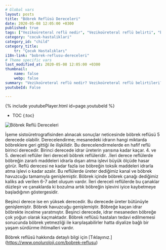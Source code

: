 ```yaml
---
# Global vars
layout: posts
title: "Böbrek Reflüsü Dereceleri"
date: 2020-05-08 12:05:00 +0300
published: true
tags: ["Vezikoüreteral reflü nedir", "Vezikoüreteral reflü belirti", "böbrek Reflüsü neden tehlikeli", "Vezikoüreteral reflü teşhis", "Vezikoüreteral reflü tedavi", "Vezikoüreteral reflü ameliyat", "böbrek Reflüsü ameliyatı" , "Vezikoüreteral reflü ", "böbrek reflüsü nedir","böbrek reflüsü belirti","böbrek reflüsü teşhis","böbrek reflüsü derece", "böbrek reflüsü tedavi", "böbrek reflüsü çözüm", "böbrek reflüsü ilaç", "böbrek reflüsü açık ameliyat", "böbrek reflüsü kapalı ameliyat"]
category: "cocuk-hastaliklari"
category_id: "child"
category_title:
    tr: "Çocuk Hastalıkları"
i18n-link: "bobrek-reflusu-dereceleri"
# Theme specific vars
last_modified_at: 2020-05-08 12:05:00 +0300
thumbnail:
    name: false
    webp: false
summary: "Vezikoüreteral reflü nedir? Vezikoüreteral reflü belirtileri? Vezikoüreteral reflü hangi çocuklarda daha fazla görünür? Reflü neden tehlikelidir? Vezikoüreteral reflü teşhisi? Vezikoüreteral reflü dereceleri? Vezikoüreteral reflü Tedavisi? Reflü ameliyatı? Vezikoüreteral reflü ameliyatında açık ve kapalı cerrahi"
youtubeId: False

---
```

{% include youtubePlayer.html id=page.youtubeId %}

* TOC
{:toc}

![Böbrek Reflü Dereceleri](/assets/img/bobrekreflusudereceleri.jpeg)

İşeme sistoüretrografisinden alınacak sonuçlar neticesinde böbrek reflüsü 5 derecede olabilir. Derecelendirme; mesanedeki idrarın hangi miktarda böbreklere geri gittiği ile ilişkilidir. Bu derecelendirmelerde en hafif reflü birinci derecedir. Birinci derecede idrar üreterin yarısına kadar kaçar. 4. ve 5. dereceli reflüler ileri dereceli böbrek reflüleridir. .İleri derece reflülerde böbreğin zararlı maddeleri idrarla dışarı atma işlevi büyük ölçüde hasar görür. Reflü derecesi ne kadar fazla ise böbreğin toksik maddeleri idrarla atma işlevi o kadar azalır.  Bu reflülerde üreter dediğimiz kanal ve böbrek havuzcuğu tamamıyla genişlemiştir. Böbrek içinde böbrek çanağı dediğimiz kaliks adı verilen 6-7 adet  oluşum vardır. İleri dereceli reflülerde bu çanaklar düzleşir ve çanaklarda ki bozulma artık böbreğin işlevini iyice kaybetmeye başladığının göstergesidir.

Beşinci derece ise en yüksek derecedir.  Bu derecede üreter bütünüyle genişlemiştir. Böbrek havuzcuğu genişlemiştir. Böbreğe kaçan idrar böbrekte incelme yaratmıştır. Beşinci derecede, idrar mesaneden böbreğe çok yoğun olarak kaçmaktadır. Böbrek reflüsü hastaları tedavi edilmemesi sonucunda böbrek yetmezliği ile karşılaşabilirler hatta diyalize bağlı bir yaşam sürdürme ihtimalleri vardır.


Böbrek reflüsü hakkında detaylı bilgi için [Tıklayınız.] (https://www.onoluroloji.com/bobrek-reflusu)

